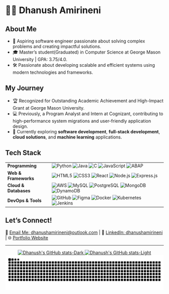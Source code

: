 # 👨‍💻 Dhanush Amirineni

## About Me
- 🌟 Aspiring software engineer passionate about solving complex problems and creating impactful solutions.  
- 🎓 Master’s student(Graduated) in Computer Science at George Mason University | GPA: 3.75/4.0. 
- 🛠️ Passionate about developing scalable and efficient systems using modern technologies and frameworks.

## My Journey
- 🏆 Recognized for Outstanding Academic Achievement and High-Impact Grant at George Mason University.
- 💻 Previously, a Program Analyst and Intern at Cognizant, contributing to high-performance system migrations and user-friendly application design.
- 🌱 Currently exploring **software development**, **full-stack development**, **cloud solutions**, and **machine learning** applications.

<!-- ## Tech Stack
- **Programming:** Python, Java, C, JavaScript, ABAP
- **Web & Frameworks:** React.js, Node.js, Express.js, Bootstrap
- **Cloud & Databases:** AWS (S3, EC2, RDS), MySQL, PostgreSQL, DynamoDB
- **DevOps & Tools:** GitHub, Figma, JIRA, Docker, Kubernetes, Jenkins -->

## Tech Stack

<div align="left">
  <table>
    <tr>
      <td align="left"><strong>Programming</strong></td>
      <td>
        <img src="https://img.shields.io/badge/Python-3670A0?style=for-the-badge&logo=python&logoColor=ffdd54" alt="Python" />
        <img src="https://img.shields.io/badge/Java-ED8B00?style=for-the-badge&logo=java&logoColor=white" alt="Java" />
        <img src="https://img.shields.io/badge/C-A8B9CC?style=for-the-badge&logo=c&logoColor=white" alt="C" />
        <img src="https://img.shields.io/badge/JavaScript-F7DF1E?style=for-the-badge&logo=javascript&logoColor=black" alt="JavaScript" />
        <img src="https://img.shields.io/badge/ABAP-0078D4?style=for-the-badge&logo=sap&logoColor=white" alt="ABAP" />
      </td>
    </tr>
    <tr>
      <td align="left"><strong>Web & Frameworks</strong></td>
      <td>
        <img src="https://img.shields.io/badge/HTML5-E34F26?style=for-the-badge&logo=html5&logoColor=white" alt="HTML5" />
        <img src="https://img.shields.io/badge/CSS3-1572B6?style=for-the-badge&logo=css3&logoColor=white" alt="CSS3" />
        <img src="https://img.shields.io/badge/React-20232A?style=for-the-badge&logo=react&logoColor=61DAFB" alt="React" />
        <img src="https://img.shields.io/badge/Node.js-339933?style=for-the-badge&logo=nodedotjs&logoColor=white" alt="Node.js" />
        <img src="https://img.shields.io/badge/Express.js-404D59?style=for-the-badge" alt="Express.js" />
      </td>
    </tr>
    <tr>
      <td align="left"><strong>Cloud & Databases</strong></td>
      <td>
        <img src="https://img.shields.io/badge/AWS-232F3E?style=for-the-badge&logo=amazon-aws&logoColor=FF9900" alt="AWS" />
        <img src="https://img.shields.io/badge/MySQL-4479A1?style=for-the-badge&logo=mysql&logoColor=white" alt="MySQL" />
        <img src="https://img.shields.io/badge/PostgreSQL-4169E1?style=for-the-badge&logo=postgresql&logoColor=white" alt="PostgreSQL" />
        <img src="https://img.shields.io/badge/MongoDB-47A248?style=for-the-badge&logo=mongodb&logoColor=white" alt="MongoDB" />
        <img src="https://img.shields.io/badge/DynamoDB-4053D6?style=for-the-badge&logo=amazondynamodb&logoColor=white" alt="DynamoDB" />
      </td>
    </tr>
    <tr>
      <td align="left"><strong>DevOps & Tools</strong></td>
      <td>
        <img src="https://img.shields.io/badge/GitHub-181717?style=for-the-badge&logo=github&logoColor=white" alt="GitHub" />
        <img src="https://img.shields.io/badge/Figma-F24E1E?style=for-the-badge&logo=figma&logoColor=white" alt="Figma" />
        <img src="https://img.shields.io/badge/Docker-2496ED?style=for-the-badge&logo=docker&logoColor=white" alt="Docker" />
        <img src="https://img.shields.io/badge/Kubernetes-326CE5?style=for-the-badge&logo=kubernetes&logoColor=white" alt="Kubernetes" />
        <img src="https://img.shields.io/badge/Jenkins-D24939?style=for-the-badge&logo=jenkins&logoColor=white" alt="Jenkins" />
      </td>
    </tr>
  </table>
</div>

## Let’s Connect!
📩 [Email Me: dhanushamirineni@outlook.com](mailto:dhanushamirineni@outlook.com) | 🔗 [LinkedIn: dhanushamirineni](https://www.linkedin.com/in/dhanushamirineni) | 🌐 [Portfolio Website](http://dhanushamirineni.com/) 

---

<div align="center">
  <!-- GitHub stats from https://github.com/anuraghazra/github-readme-stats -->
  <a href="https://github.com/dhanushamirineni/github-readme-stats#gh-dark-mode-only">
    <img src="https://github-readme-stats.vercel.app/api?username=dhanushamirineni&show_icons=true&theme=dark&cache_seconds=1800#gh-dark-mode-only" alt="Dhanush's GitHub stats-Dark" />
  </a>
  <a href="https://github.com/dhanushamirineni/github-readme-stats#gh-light-mode-only">
    <img src="https://github-readme-stats.vercel.app/api?username=dhanushamirineni&show_icons=true&theme=default&cache_seconds=1800#gh-light-mode-only" alt="Dhanush's GitHub stats-Light" />
  </a>
</div>



<!-- snake -->
<div align="center">
  <img src="https://github.com/dhanushamirineni/dhanushamirineni/blob/output/github-snake-dark.svg" alt="snake gif" />
</div>


